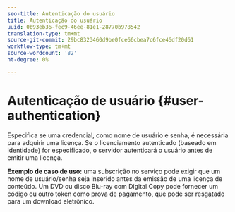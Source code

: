 ```yaml
---
seo-title: Autenticação do usuário
title: Autenticação do usuário
uuid: 0b93eb36-fec9-46ee-81e1-28770b978542
translation-type: tm+mt
source-git-commit: 29bc8323460d9be0fce66cbea7c6fce46df20d61
workflow-type: tm+mt
source-wordcount: '82'
ht-degree: 0%

---
```



# Autenticação de usuário {#user-authentication}

Especifica se uma credencial, como nome de usuário e senha, é necessária para adquirir uma licença. Se o licenciamento autenticado (baseado em identidade) for especificado, o servidor autenticará o usuário antes de emitir uma licença.

**Exemplo de caso de uso:** uma subscrição no serviço pode exigir que um nome de usuário/senha seja inserido antes da emissão de uma licença de conteúdo. Um DVD ou disco Blu-ray com Digital Copy pode fornecer um código ou outro token como prova de pagamento, que pode ser resgatado para um download eletrônico.
